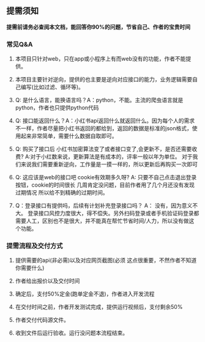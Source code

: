 ## 提需须知

**提需前请务必查阅本文档，能回答你90%的问题，节省自己、作者的宝贵时间**

### 常见Q&A

1. 本项目只针对web，只在app或小程序上有而web没有的功能，作者不能提供。
  
2. 本项目主要针对逆向，提供的也主要是逆向对应接口的能力，业务逻辑需要自己编写(比如过滤、循环等)。
  
3. Q: 是什么语言，能换语言吗？A：python，不能。主流的爬虫语言就是python，作者也只提供python代码
  
4. Q: 接口能返回什么？A：小红书api返回什么就返回什么。因为每个人的需求不一样，作者尽量把小红书返回的都给到，返回的数据是标准的json格式，使用起来非常简单，需要什么数据自取即可。
  
5. Q: 购买了接口后 小红书加密算法变了或者接口变了,会更新不，是否还需要收费? A:对于小红数来说，更新算法是有成本的，评率一般以年为单位。 对于我们来说我们需要重新逆向，工作量是一摸一样的，所以更新后再购买一次即可 

6. Q: 这应该是web的接口吧 cookie有效期多久呀? A: 只要不自己点击退出登录按钮，cookie的时间很长 几周肯定没问题，目前作者用了几个月还没有发现过期情况 所以给不到精确的过期时间。

7. Q：登录接口有提供吗，后续有计划补充登录接口吗？  A： 没有，因为意义不大。 登录接口风控力度很大，得不偿失。另外扫码登录或者手机验证码登录都需要人工，区别也不是很大，并不能真在帮忙节省时间/人力，所以没有做这个功能。
### 提需流程及交付方式

1. 提供需要的api(非必需)以及对应网页截图(必须 这点很重要，不然作者不知道你需要什么)
  
2. 作者给出报价以及交付时间
  
3. 确定后，支付50%定金(跑单定金不退)，作者进入开发流程
  
4. 在交付时间之前，作者开发测试完成，提供运行视频后，支付剩余50%
  
5. 作者交付代码源文件。
  
6. 收到文件后运行验收。运行没问题本流程结束。